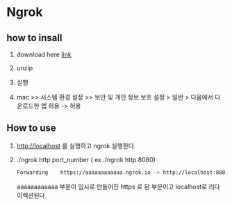 # Ngrok

## how to insall

1. download here [link](https://ngrok.com/download)

1. unzip

1. 실행

1. mac >> 시스템 환경 설정 >> 보안 및 개인 정보 보호 설정 > 일반 > 다음에서 다운로드한 앱 허용 -> 허용

## How to use

1. <http://localhost> 를 실행하고 ngrok 실행한다.

1. ./ngrok http port_number ( ex ./ngrok http 8080)

    ```bash
    Forwarding    https://aaaaaaaaaaaa.ngrok.io -> http://localhost:8080
    ```

    aaaaaaaaaaaa 부분이 임시로 만들어진 https 로 된 부분이고 localhost로 리다이렉션된다.
